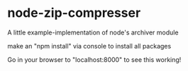 # node-zip-compresser
A little example-implementation of node's archiver module

make an "npm install" via console to install all packages

Go in your browser to "localhost:8000" to see this working!
